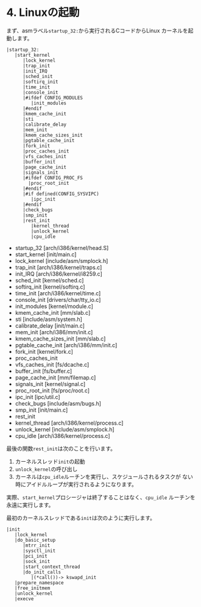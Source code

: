 # 4. Linuxの起動

まず、asmラベル`startup_32:`から実行されるCコードからLinux
カーネルを起動します。

```
|startup_32:
   |start_kernel
      |lock_kernel
      |trap_init
      |init_IRQ
      |sched_init
      |softirq_init
      |time_init
      |console_init
      |#ifdef CONFIG_MODULES
         |init_modules
      |#endif
      |kmem_cache_init
      |sti
      |calibrate_delay
      |mem_init
      |kmem_cache_sizes_init
      |pgtable_cache_init
      |fork_init
      |proc_caches_init
      |vfs_caches_init
      |buffer_init
      |page_cache_init
      |signals_init
      |#ifdef CONFIG_PROC_FS
        |proc_root_init
      |#endif
      |#if defined(CONFIG_SYSVIPC)
         |ipc_init
      |#endif
      |check_bugs
      |smp_init
      |rest_init
         |kernel_thread
         |unlock_kernel
         |cpu_idle
```

- startup_32 [arch/i386/kernel/head.S]
- start_kernel [init/main.c]
- lock_kernel [include/asm/smplock.h]
- trap_init [arch/i386/kernel/traps.c]
- init_IRQ [arch/i386/kernel/i8259.c]
- sched_init [kernel/sched.c]
- softirq_init [kernel/softirq.c]
- time_init [arch/i386/kernel/time.c]
- console_init [drivers/char/tty_io.c]
- init_modules [kernel/module.c]
- kmem_cache_init [mm/slab.c]
- sti [include/asm/system.h]
- calibrate_delay [init/main.c]
- mem_init [arch/i386/mm/init.c]
- kmem_cache_sizes_init [mm/slab.c]
- pgtable_cache_init [arch/i386/mm/init.c]
- fork_init [kernel/fork.c]
- proc_caches_init
- vfs_caches_init [fs/dcache.c]
- buffer_init [fs/buffer.c]
- page_cache_init [mm/filemap.c]
- signals_init [kernel/signal.c]
- proc_root_init [fs/proc/root.c]
- ipc_init [ipc/util.c]
- check_bugs [include/asm/bugs.h]
- smp_init [init/main.c]
- rest_init
- kernel_thread [arch/i386/kernel/process.c]
- unlock_kernel [include/asm/smplock.h]
- cpu_idle [arch/i386/kernel/process.c]

最後の関数`rest_init`は次のことを行います。

1. カーネルスレッド`init`の起動
2. `unlock_kernel`の呼び出し
3. カーネルは`cpu_idle`ルーチンを実行し、スケジュールされるタスクが
   ない時にアイドルループが実行されるようになります。

実際、`start_kernel`プロシージャは終了することはなく、`cpu_idle`
ルーチンを永遠に実行します。

最初のカーネルスレッドである`init`は次のように実行します。

```
|init
   |lock_kernel
   |do_basic_setup
      |mtrr_init
      |sysctl_init
      |pci_init
      |sock_init
      |start_context_thread
      |do_init_calls
         |(*call())-> kswapd_init
   |prepare_namespace
   |free_initmem
   |unlock_kernel
   |execve
```
